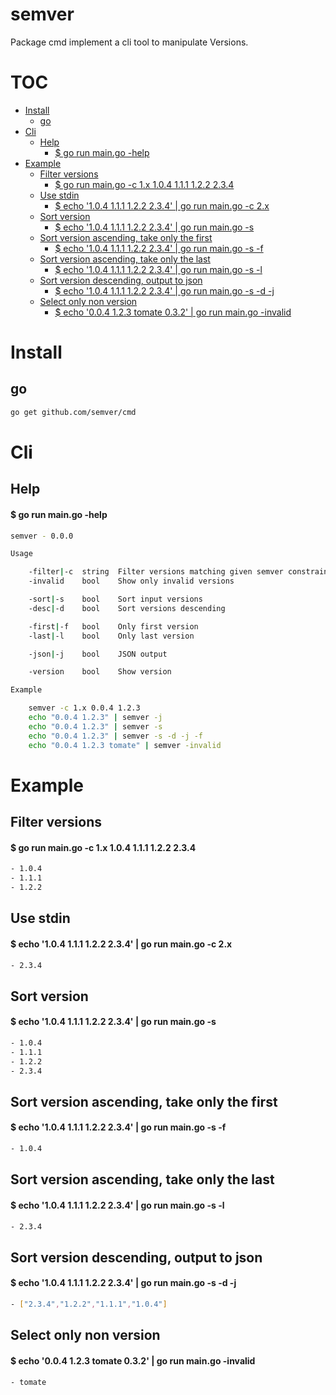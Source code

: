# semver

Package cmd implement a cli tool to manipulate Versions.


# TOC
- [Install](#install)
  - [go](#go)
- [Cli](#cli)
  - [Help](#help)
    - [$ go run main.go -help](#-go-run-maingo--help)
- [Example](#example)
  - [Filter versions](#filter-versions)
    - [$ go run main.go -c 1.x 1.0.4 1.1.1 1.2.2 2.3.4](#-go-run-maingo--c-1x-104-111-122-234)
  - [Use stdin](#use-stdin)
    - [$ echo '1.0.4 1.1.1 1.2.2 2.3.4' | go run main.go -c 2.x](#-echo-'104-111-122-234'-|-go-run-maingo--c-2x)
  - [Sort version](#sort-version)
    - [$ echo '1.0.4 1.1.1 1.2.2 2.3.4' | go run main.go -s](#-echo-'104-111-122-234'-|-go-run-maingo--s)
  - [Sort version ascending, take only the first](#sort-version-ascending,-take-only-the-first)
    - [$ echo '1.0.4 1.1.1 1.2.2 2.3.4' | go run main.go -s -f](#-echo-'104-111-122-234'-|-go-run-maingo--s--f)
  - [Sort version ascending, take only the last](#sort-version-ascending,-take-only-the-last)
    - [$ echo '1.0.4 1.1.1 1.2.2 2.3.4' | go run main.go -s -l](#-echo-'104-111-122-234'-|-go-run-maingo--s--l)
  - [Sort version descending, output to json](#sort-version-descending,-output-to-json)
    - [$ echo '1.0.4 1.1.1 1.2.2 2.3.4' | go run main.go -s -d -j](#-echo-'104-111-122-234'-|-go-run-maingo--s--d--j)
  - [Select only non version](#select-only-non-version)
    - [$ echo '0.0.4 1.2.3 tomate 0.3.2' | go run main.go -invalid](#-echo-'004-123-tomate-032'-|-go-run-maingo--invalid)

# Install

## go

```sh
go get github.com/semver/cmd
```

# Cli

## Help

#### $ go run main.go -help
```sh
semver - 0.0.0

Usage

	-filter|-c  string  Filter versions matching given semver constraint
	-invalid    bool    Show only invalid versions

	-sort|-s    bool    Sort input versions
	-desc|-d    bool    Sort versions descending

	-first|-f   bool    Only first version
	-last|-l    bool    Only last version

	-json|-j    bool    JSON output

	-version    bool    Show version

Example

	semver -c 1.x 0.0.4 1.2.3
	echo "0.0.4 1.2.3" | semver -j
	echo "0.0.4 1.2.3" | semver -s
	echo "0.0.4 1.2.3" | semver -s -d -j -f
	echo "0.0.4 1.2.3 tomate" | semver -invalid
```

# Example

## Filter versions

#### $ go run main.go -c 1.x 1.0.4 1.1.1 1.2.2 2.3.4
```sh
- 1.0.4
- 1.1.1
- 1.2.2
```

## Use stdin

#### $ echo '1.0.4 1.1.1 1.2.2 2.3.4' | go run main.go -c 2.x
```sh
- 2.3.4
```

## Sort version

#### $ echo '1.0.4 1.1.1 1.2.2 2.3.4' | go run main.go -s
```sh
- 1.0.4
- 1.1.1
- 1.2.2
- 2.3.4
```

## Sort version ascending, take only the first

#### $ echo '1.0.4 1.1.1 1.2.2 2.3.4' | go run main.go -s -f
```sh
- 1.0.4
```

## Sort version ascending, take only the last

#### $ echo '1.0.4 1.1.1 1.2.2 2.3.4' | go run main.go -s -l
```sh
- 2.3.4
```

## Sort version descending, output to json

#### $ echo '1.0.4 1.1.1 1.2.2 2.3.4' | go run main.go -s -d -j
```sh
- ["2.3.4","1.2.2","1.1.1","1.0.4"]
```

## Select only non version

#### $ echo '0.0.4 1.2.3 tomate 0.3.2' | go run main.go -invalid
```sh
- tomate
```

